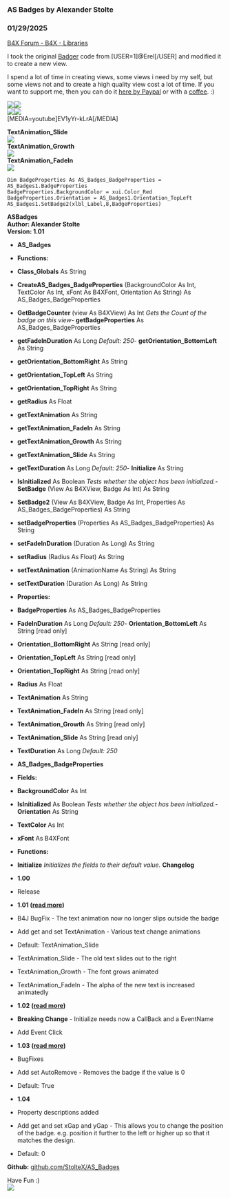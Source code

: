 ###  AS Badges by Alexander Stolte
### 01/29/2025
[B4X Forum - B4X - Libraries](https://www.b4x.com/android/forum/threads/142053/)

I took the original [Badger](https://www.b4x.com/android/forum/threads/b4x-xui-badger-add-badges-to-views.81723/#content) code from [USER=1]@Erel[/USER] and modified it to create a new view.  
  
I spend a lot of time in creating views, some views i need by my self, but some views not and to create a high quality view cost a lot of time. If you want to support me, then you can do it [here by Paypal](https://www.paypal.com/donate/?hosted_button_id=PBJGJWDDSM6ZG) or with a [coffee](https://www.buymeacoffee.com/astolte). :)  
  
![](https://www.b4x.com/android/forum/attachments/131896)![](https://www.b4x.com/android/forum/attachments/131897)  
![](https://www.b4x.com/android/forum/attachments/131898)![](https://www.b4x.com/android/forum/attachments/131899)  
[MEDIA=youtube]EV1yYr-kLrA[/MEDIA]  
  
**TextAnimation\_Slide**  
![](https://www.b4x.com/android/forum/attachments/131928)  
**TextAnimation\_Growth**  
![](https://www.b4x.com/android/forum/attachments/131929)  
**TextAnimation\_FadeIn**  
![](https://www.b4x.com/android/forum/attachments/131930)  

```B4X
Dim BadgeProperties As AS_Badges_BadgeProperties = AS_Badges1.BadgeProperties  
BadgeProperties.BackgroundColor = xui.Color_Red  
BadgeProperties.Orientation = AS_Badges1.Orientation_TopLeft  
AS_Badges1.SetBadge2(xlbl_Label,8,BadgeProperties)
```

  
**ASBadges  
Author: Alexander Stolte  
Version: 1.01**  

- **AS\_Badges**

- **Functions:**

- **Class\_Globals** As String
- **CreateAS\_Badges\_BadgeProperties** (BackgroundColor As Int, TextColor As Int, xFont As B4XFont, Orientation As String) As AS\_Badges\_BadgeProperties
- **GetBadgeCounter** (view As B4XView) As Int
*Gets the Count of the badge on this view*- **getBadgeProperties** As AS\_Badges\_BadgeProperties
- **getFadeInDuration** As Long
*Default: 250*- **getOrientation\_BottomLeft** As String
- **getOrientation\_BottomRight** As String
- **getOrientation\_TopLeft** As String
- **getOrientation\_TopRight** As String
- **getRadius** As Float
- **getTextAnimation** As String
- **getTextAnimation\_FadeIn** As String
- **getTextAnimation\_Growth** As String
- **getTextAnimation\_Slide** As String
- **getTextDuration** As Long
*Default: 250*- **Initialize** As String
- **IsInitialized** As Boolean
*Tests whether the object has been initialized.*- **SetBadge** (View As B4XView, Badge As Int) As String
- **SetBadge2** (View As B4XView, Badge As Int, Properties As AS\_Badges\_BadgeProperties) As String
- **setBadgeProperties** (Properties As AS\_Badges\_BadgeProperties) As String
- **setFadeInDuration** (Duration As Long) As String
- **setRadius** (Radius As Float) As String
- **setTextAnimation** (AnimationName As String) As String
- **setTextDuration** (Duration As Long) As String

- **Properties:**

- **BadgeProperties** As AS\_Badges\_BadgeProperties
- **FadeInDuration** As Long
*Default: 250*- **Orientation\_BottomLeft** As String [read only]
- **Orientation\_BottomRight** As String [read only]
- **Orientation\_TopLeft** As String [read only]
- **Orientation\_TopRight** As String [read only]
- **Radius** As Float
- **TextAnimation** As String
- **TextAnimation\_FadeIn** As String [read only]
- **TextAnimation\_Growth** As String [read only]
- **TextAnimation\_Slide** As String [read only]
- **TextDuration** As Long
*Default: 250*
- **AS\_Badges\_BadgeProperties**

- **Fields:**

- **BackgroundColor** As Int
- **IsInitialized** As Boolean
*Tests whether the object has been initialized.*- **Orientation** As String
- **TextColor** As Int
- **xFont** As B4XFont

- **Functions:**

- **Initialize**
*Initializes the fields to their default value.*
**Changelog**  

- **1.00**

- Release

- **1.01 (**[**read more**](https://www.b4x.com/android/forum/threads/b4x-as-badges.142053/post-900290)**)**

- B4J BugFix - The text animation now no longer slips outside the badge
- Add get and set TextAnimation - Various text change animations

- Default: TextAnimation\_Slide
- TextAnimation\_Slide - The old text slides out to the right
- TextAnimation\_Growth - The font grows animated
- TextAnimation\_FadeIn - The alpha of the new text is increased animatedly

- **1.02 (**[**read more**](https://www.b4x.com/android/forum/threads/b4x-as-badges.142053/post-900741)**)**

- **Breaking Change** - Initialize needs now a CallBack and a EventName
- Add Event Click

- **1.03 (**[**read more**](https://www.b4x.com/android/forum/threads/b4x-as-badges.142053/post-960518)**)**

- BugFixes
- Add set AutoRemove - Removes the badge if the value is 0

- Default: True

- **1.04**

- Property descriptions added
- Add get and set xGap and yGap - This allows you to change the position of the badge. e.g. position it further to the left or higher up so that it matches the design.

- Default: 0

**Github:** [github.com/StolteX/AS\_Badges](https://github.com/StolteX/AS_Badges)  
  
Have Fun :)  
[![](https://www.b4x.com/android/forum/attachments/paypal-donate-button-png-clipart-png.79848/)](https://www.paypal.com/donate/?hosted_button_id=PBJGJWDDSM6ZG)
